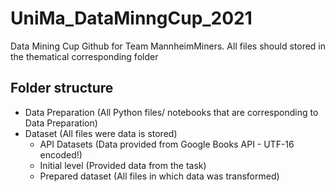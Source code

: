 # UniMa_DataMinngCup_2021
Data Mining Cup Github for Team MannheimMiners. All files should stored in the thematical corresponding folder
## Folder structure
- Data Preparation (All Python files/ notebooks that are corresponding to Data Preparation)
- Dataset (All files were data is stored)
  - API Datasets (Data provided from Google Books API - UTF-16 encoded!)
  - Initial level (Provided data from the task)
  - Prepared dataset (All files in which data was transformed)
